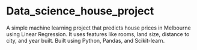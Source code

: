 # Data_science_house_project
A simple machine learning project that predicts house prices in Melbourne using Linear Regression. It uses features like rooms, land size, distance to city, and year built. Built using Python, Pandas, and Scikit-learn.
